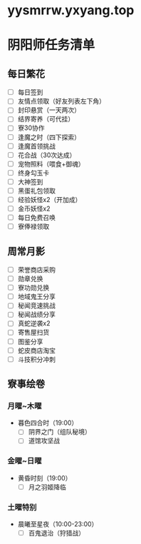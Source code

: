 # yysmrrw.yxyang.top
# 阴阳师任务清单

## 每日繁花
- [ ] 每日签到
- [ ] 友情点领取（好友列表左下角）
- [ ] 封印悬赏（一天两次）
- [ ] 结界寄养（可代挂）
- [ ] 寮30协作
- [ ] 逢魔之时（四下探索）
- [ ] 逢魔首领挑战
- [ ] 花合战（30次达成）
- [ ] 宠物照料（喂食+御魂）
- [ ] 终身勾玉卡
- [ ] 大神签到
- [ ] 黑蛋礼包领取
- [ ] 经验妖怪x2（开加成）
- [ ] 金币妖怪x2
- [ ] 每日免费召唤
- [ ] 寮俸禄领取

## 周常月影
- [ ] 荣誉商店采购
- [ ] 勋章兑换
- [ ] 寮功勋兑换
- [ ] 地域鬼王分享
- [ ] 秘闻竞速挑战
- [ ] 秘闻战绩分享
- [ ] 真蛇逆袭x2
- [ ] 寄售屋扫货
- [ ] 图鉴分享
- [ ] 蛇皮商店淘宝
- [ ] 斗技积分冲刺

## 寮事绘卷
### 月曜~木曜
- 暮色四合时（19:00）
  - [ ] 阴界之门（组队秘境）
  - [ ] 道馆攻坚战

### 金曜~日曜
- 黄昏时刻（19:00）
  - [ ] 月之羽姬降临

### 土曜特别
- 晨曦至星夜（10:00-23:00）
  - [ ] 百鬼退治（狩猎战）
